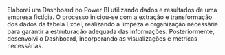 Elaborei um Dashboard no Power BI utilizando dados e resultados de uma empresa fictícia. O processo iniciou-se com a extração e transformação dos dados da tabela Excel, realizando a limpeza e organização necessária para garantir a estruturação adequada das informações. Posteriormente, desenvolvi o Dashboard, incorporando as visualizações e métricas necessárias.
